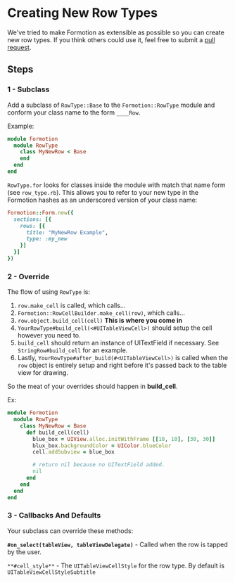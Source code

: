 # Creating New Row Types

We've tried to make Formotion as extensible as possible so you can create new row types. If you think others could use it, feel free to submit a [pull request](https://github.com/clayallsopp/formotion/pulls).

## Steps

### 1 - Subclass

Add a subclass of `RowType::Base` to the `Formotion::RowType` module and conform your class name to the form `____Row`.

Example:

```ruby
module Formotion
  module RowType
    class MyNewRow < Base
    end
  end
end
```

`RowType.for` looks for classes inside the module with match that name form (see `row_type.rb`). This allows you to refer to your new type in the Formotion hashes as an underscored version of your class name:

```ruby
Formotion::Form.new({
  sections: [{
    rows: [{
      title: "MyNewRow Example",
      type: :my_new
    }]
  }]
})
```

### 2 - Override

The flow of using `RowType` is:

1. `row.make_cell` is called, which calls...
2. `Formotion::RowCellBuilder.make_cell(row)`, which calls...
3. `row.object.build_cell(cell)` **This is where you come in**
4. `YourRowType#build_cell(<#UITableViewCell>)` should setup the cell however you need to.
5. `build_cell` should return an instance of UITextField if necessary. See `StringRow#build_cell` for an example.
6. Lastly, `YourRowType#after_build(#<UITableViewCell>)` is called when the `row` object is entirely setup and right before it's passed back to the table view for drawing.

So the meat of your overrides should happen in **build_cell**.

Ex:

```ruby
module Formotion
  module RowType
    class MyNewRow < Base
      def build_cell(cell)
        blue_box = UIView.alloc.initWithFrame [[10, 10], [30, 30]]
        blux_box.backgroundColor = UIColor.blueColor
        cell.addSubview = blue_box

        # return nil because no UITextField added.
        nil
      end
    end
  end
end
```

### 3 - Callbacks And Defaults

Your subclass can override these methods:

**`#on_select(tableView, tableViewDelegate)`** - Called when the row is tapped by the user.

`**#cell_style**` - The `UITableViewCellStyle` for the row type. By default is `UITableViewCellStyleSubtitle`